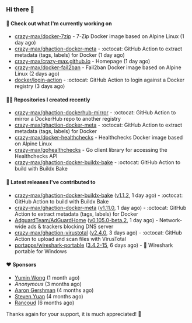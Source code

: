 ### Hi there 👋

#### 👷 Check out what I'm currently working on

- [crazy-max/docker-7zip](https://github.com/crazy-max/docker-7zip) - 7-Zip Docker image based on Alpine Linux (1 day ago)
- [crazy-max/ghaction-docker-meta](https://github.com/crazy-max/ghaction-docker-meta) - :octocat: GitHub Action to extract metadata (tags, labels) for Docker (1 day ago)
- [crazy-max/crazy-max.github.io](https://github.com/crazy-max/crazy-max.github.io) - Homepage (1 day ago)
- [crazy-max/docker-fail2ban](https://github.com/crazy-max/docker-fail2ban) - Fail2ban Docker image based on Alpine Linux (2 days ago)
- [docker/login-action](https://github.com/docker/login-action) - :octocat: GitHub Action to login against a Docker registry (3 days ago)

#### 👨‍💻 Repositories I created recently

- [crazy-max/ghaction-dockerhub-mirror](https://github.com/crazy-max/ghaction-dockerhub-mirror) - :octocat: GitHub Action to mirror a DockerHub repo to another registry
- [crazy-max/ghaction-docker-meta](https://github.com/crazy-max/ghaction-docker-meta) - :octocat: GitHub Action to extract metadata (tags, labels) for Docker
- [crazy-max/docker-healthchecks](https://github.com/crazy-max/docker-healthchecks) - Healthchecks Docker image based on Alpine Linux
- [crazy-max/gohealthchecks](https://github.com/crazy-max/gohealthchecks) - Go client library for accessing the Healthchecks API
- [crazy-max/ghaction-docker-buildx-bake](https://github.com/crazy-max/ghaction-docker-buildx-bake) - :octocat: GitHub Action to build with Buildx Bake

#### 🚀 Latest releases I've contributed to

- [crazy-max/ghaction-docker-buildx-bake](https://github.com/crazy-max/ghaction-docker-buildx-bake) ([v1.1.2](https://github.com/crazy-max/ghaction-docker-buildx-bake/releases/tag/v1.1.2), 1 day ago) - :octocat: GitHub Action to build with Buildx Bake
- [crazy-max/ghaction-docker-meta](https://github.com/crazy-max/ghaction-docker-meta) ([v1.11.0](https://github.com/crazy-max/ghaction-docker-meta/releases/tag/v1.11.0), 1 day ago) - :octocat: GitHub Action to extract metadata (tags, labels) for Docker
- [AdguardTeam/AdGuardHome](https://github.com/AdguardTeam/AdGuardHome) ([v0.105.0-beta.2](https://github.com/AdguardTeam/AdGuardHome/releases/tag/v0.105.0-beta.2), 1 day ago) - Network-wide ads &amp; trackers blocking DNS server
- [crazy-max/ghaction-virustotal](https://github.com/crazy-max/ghaction-virustotal) ([v2.4.0](https://github.com/crazy-max/ghaction-virustotal/releases/tag/v2.4.0), 3 days ago) - :octocat: GitHub Action to upload and scan files with VirusTotal
- [portapps/wireshark-portable](https://github.com/portapps/wireshark-portable) ([3.4.2-15](https://github.com/portapps/wireshark-portable/releases/tag/3.4.2-15), 6 days ago) - 🚀 Wireshark portable for Windows

#### ❤️ Sponsors
- [Yumin Wong](https://github.com/itsbagpack) (1 month ago)
- _Anonymous_ (3 months ago)
- [Aaron Gershman](https://github.com/aegershman) (4 months ago)
- [Steven Yuan](https://github.com/syuan100) (4 months ago)
- [Rancoud](https://github.com/rancoud) (6 months ago)

Thanks again for your support, it is much appreciated! 🙏
